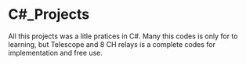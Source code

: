 # C#_Projects

All this projects was a litle pratices in C#.
Many this codes is only for to learning, but Telescope and 8 CH relays is a complete codes for implementation and free use. 
